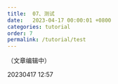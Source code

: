 ```yaml
---
title:  07、测试
date:   2023-04-17 00:00:01 +0800
categories: tutorial
order: 7
permalink: /tutorial/test
---
```


（文章编辑中）

20230417 12:57

